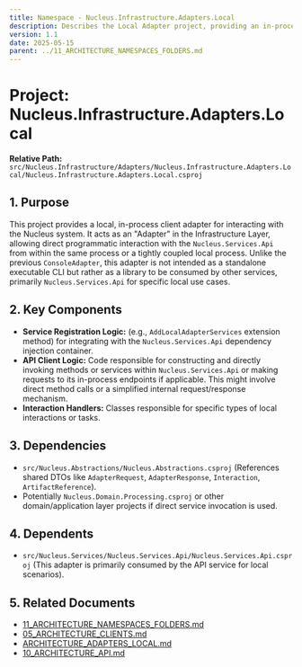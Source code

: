 ```yaml
---
title: Namespace - Nucleus.Infrastructure.Adapters.Local
description: Describes the Local Adapter project, providing an in-process client for local interactions with the Nucleus API services.
version: 1.1
date: 2025-05-15
parent: ../11_ARCHITECTURE_NAMESPACES_FOLDERS.md
---
```


# Project: Nucleus.Infrastructure.Adapters.Local

**Relative Path:** `src/Nucleus.Infrastructure/Adapters/Nucleus.Infrastructure.Adapters.Local/Nucleus.Infrastructure.Adapters.Local.csproj`

## 1. Purpose

This project provides a local, in-process client adapter for interacting with the Nucleus system. It acts as an "Adapter" in the Infrastructure Layer, allowing direct programmatic interaction with the `Nucleus.Services.Api` from within the same process or a tightly coupled local process. Unlike the previous `ConsoleAdapter`, this adapter is not intended as a standalone executable CLI but rather as a library to be consumed by other services, primarily `Nucleus.Services.Api` for specific local use cases.

## 2. Key Components

*   **Service Registration Logic:** (e.g., `AddLocalAdapterServices` extension method) for integrating with the `Nucleus.Services.Api` dependency injection container.
*   **API Client Logic:** Code responsible for constructing and directly invoking methods or services within `Nucleus.Services.Api` or making requests to its in-process endpoints if applicable. This might involve direct method calls or a simplified internal request/response mechanism.
*   **Interaction Handlers:** Classes responsible for specific types of local interactions or tasks.

## 3. Dependencies

*   `src/Nucleus.Abstractions/Nucleus.Abstractions.csproj` (References shared DTOs like `AdapterRequest`, `AdapterResponse`, `Interaction`, `ArtifactReference`).
*   Potentially `Nucleus.Domain.Processing.csproj` or other domain/application layer projects if direct service invocation is used.

## 4. Dependents

*   `src/Nucleus.Services/Nucleus.Services.Api/Nucleus.Services.Api.csproj` (This adapter is primarily consumed by the API service for local scenarios).

## 5. Related Documents

*   [11_ARCHITECTURE_NAMESPACES_FOLDERS.md](../11_ARCHITECTURE_NAMESPACES_FOLDERS.md)
*   [05_ARCHITECTURE_CLIENTS.md](../05_ARCHITECTURE_CLIENTS.md)
*   [ARCHITECTURE_ADAPTERS_LOCAL.md](../ClientAdapters/ARCHITECTURE_ADAPTERS_LOCAL.md)
*   [10_ARCHITECTURE_API.md](../Api/10_ARCHITECTURE_API.md)
